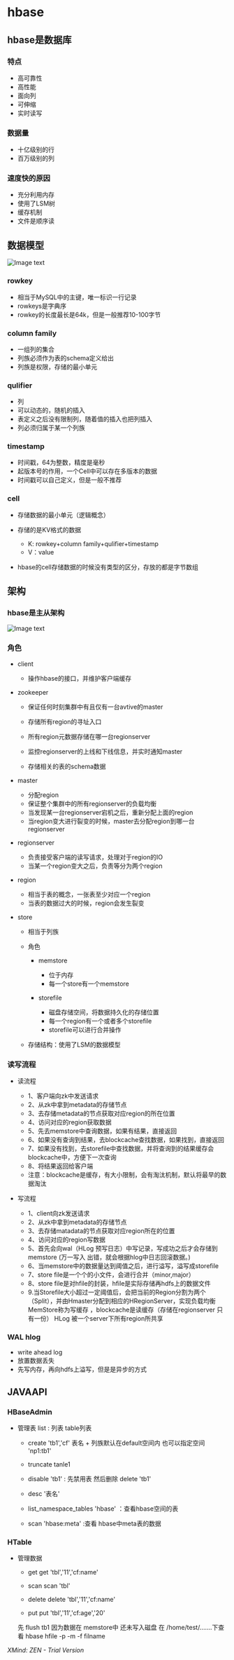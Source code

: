 ﻿# hbase

## hbase是数据库

### 特点

-  高可靠性
- 高性能
- 面向列 
- 可伸缩
- 实时读写

### 数据量

- 十亿级别的行
- 百万级别的列

### 速度快的原因

- 充分利用内存
- 使用了LSM树
- 缓存机制
- 文件是顺序读

## 数据模型

![Image text](https://github.com/1367379258/BigDataEd/blob/master/hbase/photo/Hbase%E6%95%B0%E6%8D%AE%E6%A8%A1%E5%9E%8B.jpg)

### rowkey

- 相当于MySQL中的主键，唯一标识一行记录
- rowkeys是字典序
- rowkey的长度最长是64k，但是一般推荐10-100字节

### column family

- 一组列的集合
- 列族必须作为表的schema定义给出
- 列族是权限，存储的最小单元

### qulifier

- 列
- 可以动态的，随机的插入
- 表定义之后没有限制列，随着值的插入也把列插入
- 列必须归属于某一个列族

### timestamp

- 时间戳，64为整数，精度是毫秒
- 起版本号的作用，一个Cell中可以存在多版本的数据
- 时间戳可以自己定义，但是一般不推荐

### cell

- 存储数据的最小单元（逻辑概念）
- 存储的是KV格式的数据

	- K:	rowkey+column family+qulifier+timestamp
	- V：value

- hbase的cell存储数据的时候没有类型的区分，存放的都是字节数组

## 架构

### hbase是主从架构
![Image text](https://github.com/1367379258/BigDataEd/blob/master/hbase/photo/hbase%E6%9E%B6%E6%9E%84.jpg)

### 角色

- client

	- 操作hbase的接口，并维护客户端缓存

- zookeeper

	- 保证任何时刻集群中有且仅有一台avtive的master
	- 存储所有region的寻址入口

	- 所有region元数据存储在哪一台regionserver

	- 监控regionserver的上线和下线信息，并实时通知master
	- 存储相关的表的schema数据

- master

	- 分配region
	- 保证整个集群中的所有regionserver的负载均衡
	- 当发现某一台regionserver宕机之后，重新分配上面的region
	- 当region变大进行裂变的时候，master去分配region到哪一台regionserver

- regionserver

	- 负责接受客户端的读写请求，处理对于region的IO
	- 当某一个region变大之后，负责等分为两个region

- region

	- 相当于表的概念，一张表至少对应一个region
	- 当表的数据过大的时候，region会发生裂变

- store

	- 相当于列族
	- 角色

		- memstore

			- 位于内存
			- 每一个store有一个memstore

		- storefile

			- 磁盘存储空间，将数据持久化的存储位置
			- 每一个region有一个或者多个storefile
			- storefile可以进行合并操作

	- 存储结构：使用了LSM的数据模型

### 读写流程

- 读流程

	- 1、客户端向zk中发送请求
	- 2、从zk中拿到metadata的存储节点
	- 3、去存储metadata的节点获取对应region的所在位置
	- 4、访问对应的region获取数据
	- 5、先去memstore中查询数据，如果有结果，直接返回
	- 6、如果没有查询到结果，去blockcache查找数据，如果找到，直接返回
	- 7、如果没有找到，去storefile中查找数据，并将查询到的结果缓存会blockcache中，方便下一次查询
	- 8、将结果返回给客户端
	- 注意：blockcache是缓存，有大小限制，会有淘汰机制，默认将最早的数据淘汰

- 写流程

	- 1、client向zk发送请求
	- 2、从zk中拿到metadata的存储节点
	- 3、去存储matadata的节点获取对应region所在的位置
	- 4、访问对应的region写数据
	- 5、首先会向wal（HLog 预写日志）中写记录，写成功之后才会存储到memstore
		(万一写入 出错，就会根据hlog中日志回滚数据。)
	- 6、当memstore中的数据量达到阈值之后，进行溢写，溢写成storefile
	- 7、store file是一个个的小文件，会进行合并（minor,major）
	- 8、store file是对hfile的封装，hfile是实际存储再hdfs上的数据文件
	- 9.当Storefile大小超过一定阈值后，会把当前的Region分割为两个（Split），并由Hmaster分配到相应的HRegionServer，实现负载均衡
	MemStore称为写缓存 ，blockcache是读缓存（存储在regionserver 只有一份）
	HLog 被一个server下所有region所共享 
### WAL   hlog

- write ahead log
- 放置数据丢失
- 先写内存，再向hdfs上溢写，但是是异步的方式

## JAVAAPI

### HBaseAdmin

- 管理表
	list  : 列表 table列表
	- create 'tb1','cf' 表名 + 列族默认在default空间内  也可以指定空间   'np1:tb1'
	- truncate tanle1
	- disable 'tb1' : 先禁用表  然后删除 delete 'tb1'
	- desc '表名'
	
	- list_namespace_tables 'hbase' ：查看hbase空间的表 
	- scan 'hbase:meta'  :查看 hbase中meta表的数据
	
	
### HTable

- 管理数据

	- get
		get 'tbl','11','cf:name'
	- scan
		scan 'tbl'
	- delete
		delete 'tbl','11','cf:name'
	
	- put
		put 'tbl','11','cf:age','20'
	>	
	 先 flush tb1  因为数据在 memstore中 还未写入磁盘
	  在 /home/test/.......下查看 hbase hfile -p -m -f filname	

*XMind: ZEN - Trial Version*